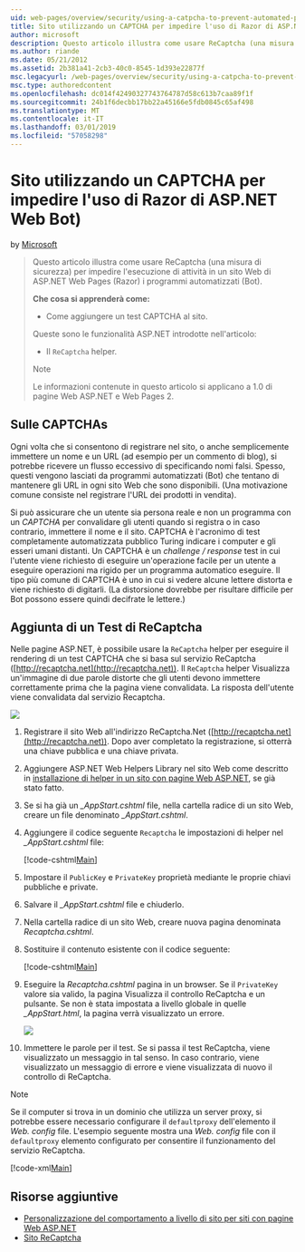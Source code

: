 ```yaml
---
uid: web-pages/overview/security/using-a-catpcha-to-prevent-automated-programs-bots-from-using-your-aspnet-web-site
title: Sito utilizzando un CAPTCHA per impedire l'uso di Razor di ASP.NET Web Bot) | Microsoft Docs
author: microsoft
description: Questo articolo illustra come usare ReCaptcha (una misura di sicurezza) per impedire l'esecuzione di attività in un ASP.NET Web Pages (Razor) i programmi automatizzati (Bot) abbiamo...
ms.author: riande
ms.date: 05/21/2012
ms.assetid: 2b381a41-2cb3-40c0-8545-1d393e22877f
msc.legacyurl: /web-pages/overview/security/using-a-catpcha-to-prevent-automated-programs-bots-from-using-your-aspnet-web-site
msc.type: authoredcontent
ms.openlocfilehash: dc014f42490327743764787d58c613b7caa89f1f
ms.sourcegitcommit: 24b1f6decbb17bb22a45166e5fdb0845c65af498
ms.translationtype: MT
ms.contentlocale: it-IT
ms.lasthandoff: 03/01/2019
ms.locfileid: "57058298"
---
```

<a name="using-a-captcha-to-prevent-bots-from-using-your-aspnet-web-razor-site"></a>Sito utilizzando un CAPTCHA per impedire l'uso di Razor di ASP.NET Web Bot)
====================
by [Microsoft](https://github.com/microsoft)

> Questo articolo illustra come usare ReCaptcha (una misura di sicurezza) per impedire l'esecuzione di attività in un sito Web di ASP.NET Web Pages (Razor) i programmi automatizzati (Bot).
> 
> **Che cosa si apprenderà come:** 
> 
> - Come aggiungere un test CAPTCHA al sito.
> 
> Queste sono le funzionalità ASP.NET introdotte nell'articolo:
> 
> - Il `ReCaptcha` helper.
> 
> > [!NOTE]
> > Le informazioni contenute in questo articolo si applicano a 1.0 di pagine Web ASP.NET e Web Pages 2.


## <a name="about-captchas"></a>Sulle CAPTCHAs

Ogni volta che si consentono di registrare nel sito, o anche semplicemente immettere un nome e un URL (ad esempio per un commento di blog), si potrebbe ricevere un flusso eccessivo di specificando nomi falsi. Spesso, questi vengono lasciati da programmi automatizzati (Bot) che tentano di mantenere gli URL in ogni sito Web che sono disponibili. (Una motivazione comune consiste nel registrare l'URL dei prodotti in vendita).

Si può assicurare che un utente sia persona reale e non un programma con un *CAPTCHA* per convalidare gli utenti quando si registra o in caso contrario, immettere il nome e il sito. CAPTCHA è l'acronimo di test completamente automatizzata pubblico Turing indicare i computer e gli esseri umani distanti. Un CAPTCHA è un *challenge / response* test in cui l'utente viene richiesto di eseguire un'operazione facile per un utente a eseguire operazioni ma rigido per un programma automatico eseguire. Il tipo più comune di CAPTCHA è uno in cui si vedere alcune lettere distorta e viene richiesto di digitarli. (La distorsione dovrebbe per risultare difficile per Bot possono essere quindi decifrate le lettere.)

## <a name="adding-a-recaptcha-test"></a>Aggiunta di un Test di ReCaptcha

Nelle pagine ASP.NET, è possibile usare la `ReCaptcha` helper per eseguire il rendering di un test CAPTCHA che si basa sul servizio ReCaptcha ([http://recaptcha.net](http://recaptcha.net)). Il `ReCaptcha` helper Visualizza un'immagine di due parole distorte che gli utenti devono immettere correttamente prima che la pagina viene convalidata. La risposta dell'utente viene convalidata dal servizio Recaptcha.

![](using-a-catpcha-to-prevent-automated-programs-bots-from-using-your-aspnet-web-site/_static/image1.jpg)

1. Registrare il sito Web all'indirizzo ReCaptcha.Net ([http://recaptcha.net](http://recaptcha.net)). Dopo aver completato la registrazione, si otterrà una chiave pubblica e una chiave privata.
2. Aggiungere ASP.NET Web Helpers Library nel sito Web come descritto in [installazione di helper in un sito con pagine Web ASP.NET](https://go.microsoft.com/fwlink/?LinkId=252372), se già stato fatto.
3. Se si ha già un  *\_AppStart.cshtml* file, nella cartella radice di un sito Web, creare un file denominato  *\_AppStart.cshtml*.
4. Aggiungere il codice seguente `Recaptcha` le impostazioni di helper nel  *\_AppStart.cshtml* file: 

    [!code-cshtml[Main](using-a-catpcha-to-prevent-automated-programs-bots-from-using-your-aspnet-web-site/samples/sample1.cshtml?highlight=6-7)]
5. Impostare il `PublicKey` e `PrivateKey` proprietà mediante le proprie chiavi pubbliche e private.
6. Salvare il  *\_AppStart.cshtml* file e chiuderlo.
7. Nella cartella radice di un sito Web, creare nuova pagina denominata *Recaptcha.cshtml*.
8. Sostituire il contenuto esistente con il codice seguente: 

    [!code-cshtml[Main](using-a-catpcha-to-prevent-automated-programs-bots-from-using-your-aspnet-web-site/samples/sample2.cshtml)]
9. Eseguire la *Recaptcha.cshtml* pagina in un browser. Se il `PrivateKey` valore sia valido, la pagina Visualizza il controllo ReCaptcha e un pulsante. Se non è stata impostata a livello globale in quelle  *\_AppStart.html*, la pagina verrà visualizzato un errore. 

    ![](using-a-catpcha-to-prevent-automated-programs-bots-from-using-your-aspnet-web-site/_static/image1.png)
10. Immettere le parole per il test. Se si passa il test ReCaptcha, viene visualizzato un messaggio in tal senso. In caso contrario, viene visualizzato un messaggio di errore e viene visualizzata di nuovo il controllo di ReCaptcha.

> [!NOTE]
> Se il computer si trova in un dominio che utilizza un server proxy, si potrebbe essere necessario configurare il `defaultproxy` dell'elemento il *Web. config* file. L'esempio seguente mostra una *Web. config* file con il `defaultproxy` elemento configurato per consentire il funzionamento del servizio ReCaptcha.
> 
> [!code-xml[Main](using-a-catpcha-to-prevent-automated-programs-bots-from-using-your-aspnet-web-site/samples/sample3.xml)]


<a id="Additional_Resources"></a>
## <a name="additional-resources"></a>Risorse aggiuntive


- [Personalizzazione del comportamento a livello di sito per siti con pagine Web ASP.NET](https://go.microsoft.com/fwlink/?LinkId=202906)
- [Sito ReCaptcha](https://www.google.com/recaptcha)
